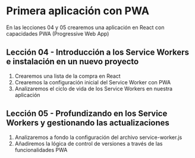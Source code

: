 # Primera aplicación con PWA
En las lecciones 04 y 05 crearemos una aplicación en React con capacidades PWA (Progressive Web App)

## Lección 04 - Introducción a los Service Workers e instalación en un nuevo proyecto
1. Crearemos una lista de la compra en React
2. Crearemos la configuración inicial del Service Worker con PWA
3. Analizaremos el ciclo de vida de los Service Workers en nuestra aplicación

## Lección 05 - Profundizando en los Service Workers y gestionando las actualizaciones
1. Analizaremos a fondo la configuración del archivo service-worker.js
2. Añadiremos la lógica de control de versiones a través de las funcionalidades PWA
